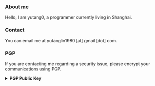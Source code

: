 ### About me
Hello, I am yutang0, a programmer currently living in Shanghai.  

### Contact
You can email me at yutanglin1980 [at] gmail [dot] com.  

### PGP
If you are contacting me regarding a security issue, please encrypt your communications using PGP.


<details>
  <summary><strong>PGP Public Key</strong></summary>
  
```
-----BEGIN PGP PUBLIC KEY BLOCK-----

mQGNBGPgy+sBDADMmLvuTqwS4kHWUmcxdGMuzIdOtalfxMRgUc12zsq27DuCMNF5
2XQZ9Aku+TTYNcC5CY5H0cf7labQSs0G6AArqDwcvkRXQwKNV8ZDpT+VhVi1TsAa
stfvSEigmZ1vuz7XfcScIubhIMa+tkmab5eXW9UnOYWF9OBcifodduE33tK3aiS5
4ip0kRxXI17s+MADjIXHOYP0044C1PCRPlcyBJYCic99nqiaiwTi1uFkwO6vCMFC
I+4vFBKk0rguhty/Wgp48b48kNLP1OzpYfaMvhxnL31TXAtbLbEQP67tAkpkdBlH
+8SmOfKzsaHWa3a9Duw00cj85dxsg8zQRJr7y8QQ1CInmzBfKIjyiywVeNxtlK0M
UcIDhAqWtP37L/ITA1Y8LLoLMafsJT0dV0xQ63JJav7HBPtEdLmdDREiU4UJydBp
wrv42bfjEzoUhVOB+MQbs4dHjupl1LiZIvieJUXtGwiaJ+gp3Cw2J0HdRXrsHKEo
cbpAUCN8APXZYykAEQEAAbQheXV0YW5nMCA8eXV0YW5nbGluMTk4MEBnbWFpbC5j
b20+iQHOBBMBCAA4AhsDBQsJCAcCBhUKCQgLAgQWAgMBAh4BAheAFiEEj42kRQru
qcvPtyxqdwKN3K1iC9AFAmPgzA0ACgkQdwKN3K1iC9DqEAwAllP1dFSimLamKIl/
JjADYpuY6m1vpy1ySpLIwMwVWS/1CN3rIpRTC7529nQ8qxV2r0ma78D288jFGx6L
Nw1WfuG9eVxv92a65ogP86n3flOjrkleGaQGt8CBdpEUNO4qQmy1JNnKty/PGmKY
33+SxWcmtrkPrDRMoBpvfDgQWeAPHDDIQ7v5gTD8qokpK4xcdB4cdQ6WPraMnnVT
lCKw1yDQkZLdGGb4fvkv7bMPI2MB94JWRqnZgvzMI84/p+jSzUZCtscEX+G1NTnu
7lBSK7Vl4VpGqvd8X93XkXJ8eCrf+ivoWOjJHZtvOkVVuAIaZFIOPemF+ZWIy/vT
w5Vxd+qq967hGJUZtKvfQoGjP/leEu/g/qq//YHUXFmT8RdebzwJy3qzCXA8UJOj
BeA58iS7Xy2qjmY/pmjWV+NEEbof4TjCk0rwj3sa+JebLy9ynRdcqRbX7gME48Vv
C3BSKFwsJpxaxV5rqU3K0xK3ZJCi2rzBOC4E1MtfJ7oO+SbHuQGNBGPgy+sBDADO
wkFZbNTVABhY3rdedIU3Yn7kty5MIXxJ3hcXit8xsgtYsEJrJrXf3pUzz0a+MfsV
TPa/VHQVfz0aTeEhcTh1mqlYv9vE8jVdzr59D5dVMvYn02hYobD6b8VLlWRxs8Y9
cs4M4pFq9k0NXPdTzuBM3dSmGPdSKgfwbXgAERzkshog8OdBDj1F2JkecCCk0zDG
2ust5DXOPCwODUML8m3nuJmjiqPRLuVDmCGH02FacExt5adWPcXnb2MOMECUnSUJ
0fpJKbFXqE/NADX1BAxjHCdvcl9BakrzJXZ8BJ9Kym4oObf7BeSLx4FuAJmpWJUJ
AZhcGIvwBKRHKq2ZBLTexORRVp6/wxqFuq+4LdHzqdlpEZuNcEIP/igDNsVjC8gn
GzbZ0rPtB6tmfhlLJXq6hYJYtW6zeg1JVeOFfqzla83TcA5IahDpqLvrvC8K3Fbb
mk99UUJB2v3DuNJ7QKU4B9JYbjJIZmp4sbdYw5bQByr+3SLsdC5m04A2CzV3uI0A
EQEAAYkBtgQYAQgAIAIbDBYhBI+NpEUK7qnLz7csancCjdytYgvQBQJj4MwTAAoJ
EHcCjdytYgvQ1HwMALzCxVP67Xm37I/hvThYG/EF3uS5N3hH76Guhyf38wKvuLRx
okpLWgySrnGosTwWzTtn1LPjc9ccObw5z60J6ASKylR1NlMNp68AvZliz7aa04s+
3ddJmNKAnc5/6ytDYRX3v59g6HignkQ+V6Da2Rnemc9hqZD+cxPk3Lc3I0R/6f9f
mI23Uq/7TTB/s2F/afGlzWOwTWCBXTbyyART0zJ+AzXkhNAmEhuGKSXRJBFoUJ0V
8r514bUrReEbzE4/+y2USeTfWCTWedlk9UC1wkkE+jeFWPFcg5rjQ5ONTzVJto9r
+Ed1ZM8mIiqE9YLagx23kJArONRqDZ2v1yztb8k3ZtHeTd30XNyMexCNp/19Ksi+
3Iqigqahx2XFnp1Phdmfj+OFNsmH6swCrnFXPWHk9u1dYBQ9GUKPETn9KqQF8FkX
lM/thhbXwz3JgYMIXiOS0ReY+zT2MpYeSnz6bmMPfiAMAI3lrNMJ9HIAyboJEsgz
gxUIquTU33XoONIl/Q==
=1sVc
-----END PGP PUBLIC KEY BLOCK-----
```
</details>

<!--
**YuTang0/YuTang0** is a ✨ _special_ ✨ repository because its `README.md` (this file) appears on your GitHub profile.

Here are some ideas to get you started:

- 🔭 I’m currently working on ...
- 🌱 I’m currently learning ...
- 👯 I’m looking to collaborate on ...
- 🤔 I’m looking for help with ...
- 💬 Ask me about ...
- 📫 How to reach me: ...
- 😄 Pronouns: ...
- ⚡ Fun fact: ...
-->
